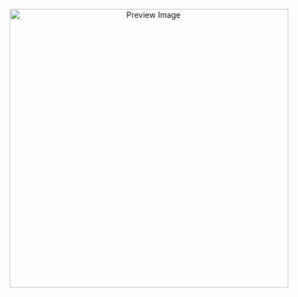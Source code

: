 <p align="center">
  <img src="https://raw.githubusercontent.com/user-attachments/assets/1f1f8637-c032-44ff-8750-65f0fd214aa5/7af8ced6fc14a1f2840b72187ba19248" alt="Preview Image" width="500">
</p>
